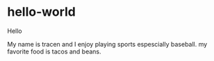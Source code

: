 # hello-world

Hello

My name is tracen and I enjoy playing sports espescially baseball.
my favorite food is tacos and beans.
